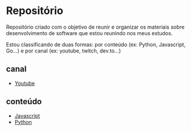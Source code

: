 # Repositório

<p>Repositório criado com o objetivo de reunir e organizar os materiais sobre desenvolvimento de software que estou reunindo nos meus estudos.</p>
<p>Estou classificando de duas formas: por conteúdo (ex: Python, Javascript, Go...) e por canal (ex: youtube, twitch, dev.to...)</p>

## canal

 - [Youtube](./canal/Youtube.MD)

## conteúdo

- [Javascript](conteudo/Javascript.MD)
- [Python](conteudo/Python.MD)